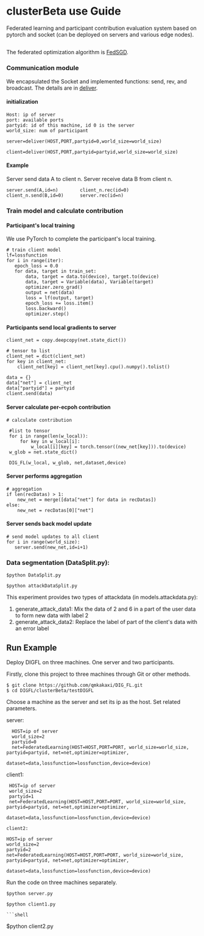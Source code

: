 #                     **clusterBeta use Guide**
Federated learning and participant contribution evaluation system based on pytorch and socket (can be deployed on servers and various edge nodes).
 
 ## 
 
The federated optimization algorithm is [FedSGD](https://arxiv.org/pdf/1602.05629.pdf).
 
 
### Communication module
We encapsulated the Socket and implemented functions: send, rev, and broadcast. The details are in [deliver](https://github.com/qmkakaxi/DIG_FL/blob/master/clusterBeta/models/deliver.py).

#### initialization
  ```
  Host: ip of server
  port: available ports
  partyid: id of this machine, id 0 is the server
  world_size: num of participant
  ```
  ```
 server=deliver(HOST,PORT,partyid=0,world_size=world_size)
  ```
  ```
 client=deliver(HOST,PORT,partyid=partyid,world_size=world_size)
  ```
#### Example
Server send data A to client n. Server receive data B from client n.
  ```
server.send(A,id=n)        client_n.rec(id=0)
client_n.send(B,id=0)      server.rec(id=n)
  ```
### Train model and calculate contribution
#### Participant's local training
We use PyTorch to complete the participant's local training.
  ```
 # train client model
 lf=lossfunction
 for i in range(iter):
     epoch_loss = 0.0
     for data, target in train_set:
         data, target = data.to(device), target.to(device)
         data, target = Variable(data), Variable(target)
         optimizer.zero_grad()
         output = net(data)
         loss = lf(output, target)
         epoch_loss += loss.item()
         loss.backward()
         optimizer.step()
  ```
#### Participants send local gradients to server
  ```
  client_net = copy.deepcopy(net.state_dict())

  # tensor to list
  client_net = dict(client_net)
  for key in client_net:
      client_net[key] = client_net[key].cpu().numpy().tolist()

  data = {}
  data["net"] = client_net
  data["partyid"] = partyid
  client.send(data)
  ```
#### Server calculate per-ecpoh contribution
  ```
  # calculate contribution

   #list to tensor
   for i in range(len(w_local)):
       for key in w_local[i]:
           w_local[i][key] = torch.tensor((new_net[key])).to(device)
   w_glob = net.state_dict()

   DIG_FL(w_local, w_glob, net,dataset,device)
  ```
#### Server performs aggregation
  ```
  # aggregation
  if len(recDatas) > 1:
      new_net = merge([data["net"] for data in recDatas])
  else:
      new_net = recDatas[0]["net"]
  ```
#### Server sends back model update
  ```
 # send model updates to all client
 for i in range(world_size):
     server.send(new_net,id=i+1)
 ```
  ### Data segmentation (DataSplit.py):
 
 ```shell
 $python DataSplit.py
 ```

 ```shell
 $python attackDataSplit.py
 ```

This experiment provides two types of attackdata (in models.attackdata.py):
  1. generate_attack_data1:
     Mix the data of 2 and 6 in a part of the user data to form new data with label 2
  2. generate_attack_data2:
     Replace the label of part of the client's data with an error label

## Run Example
Deploy DIGFL on three machines. One server and two participants.

Firstly, clone this project to three machines through Git or other methods.
 ```shell
 $ git clone https://github.com/qmkakaxi/DIG_FL.git
 $ cd DIGFL/clusterBeta/testDIGFL
 ```
 
 Choose a machine as the server and set its ip as the host. Set related parameters.
 
server:
 ```
   HOST=ip of server
   world_size=2
   partyid=0
   net=FederatedLearning(HOST=HOST,PORT=PORT, world_size=world_size, partyid=partyid, net=net,optimizer=optimizer,
                     dataset=data,lossfunction=lossfunction,device=device)
  ```
  client1:
  ```
   HOST=ip of server
   world_size=2
   partyid=1
   net=FederatedLearning(HOST=HOST,PORT=PORT, world_size=world_size, partyid=partyid, net=net,optimizer=optimizer,
                     dataset=data,lossfunction=lossfunction,device=device)
  ```
    client2:
   ```
   HOST=ip of server
   world_size=2
   partyid=2
   net=FederatedLearning(HOST=HOST,PORT=PORT, world_size=world_size, partyid=partyid, net=net,optimizer=optimizer,
                     dataset=data,lossfunction=lossfunction,device=device)
  ```
  Run the code on three machines separately.
 ```shell
 $python server.py
   ```
   
  ```shell
 $python client1.py
   ```
    ```shell
    
 $python client2.py
   ```
